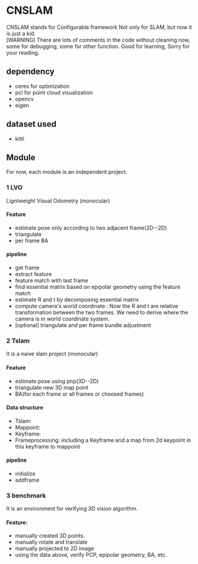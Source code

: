 # CNSLAM
CNSLAM stands for Configurable framework Not only for SLAM, but now it is just a kid.  
\[WARNING\] There are lots of comments in the code without cleaning now, some for debugging, some for other function. Good for learning, Sorry for your reading. 
## dependency
- ceres for optimization
- pcl for point cloud visualization
- opencv
- eigen
## dataset used
- kitti
## Module
For now, each module is an independent project. 
### 1 LVO
Ligntweight Visual Odometry (monocular)
#### Feature
- estimate pose only according to two adjacent frame(2D--2D)
- triangulate
- per frame BA
#### pipeline
- get frame
- extract feature
- feature match with last frame
- find essential matrix based on epipolar geometry using the feature match
- estimate R and t by decomposing essential matrix
- compute camera's world coordinate : Now the R and t are relative transformation between the two frames. We need to derive where the camera is in world coordinate system.
- \[optional\] triangulate and per frame bundle adjustment
### 2 Tslam
It is a naive slam project (monocular)
#### Feature
- estimate pose using pnp(3D--2D)
- triangulate new 3D map point
- BA(for each frame or all frames or choosed frames)
#### Data structure
- Tslam: 
- Mappoint:
- Keyframe:
- Frameprocessing: including a Keyframe and a map from 2d keypoint in this keyframe to mappoint 
#### pipeline
- initialize
- addframe
### 3 benchmark
It is an environment for verifying 3D vision algorithm. 
#### Feature:
- manually created 3D points.
- manually rotate and translate
- manually projected to 2D image
- using the data above, verify PCP, epipolar geometry, BA, etc. 


